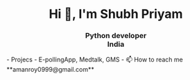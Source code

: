 <h1 align="center">Hi 👋, I'm Shubh Priyam</h1>
<h3 align="center">Python developer<br>India</h3>
- Projecs - E-pollingApp, Medtalk, GMS
- 📫 How to reach me **amanroy0999@gmail.com**
